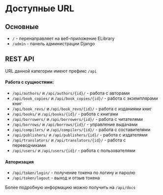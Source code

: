 # Доступные URL

## Основные
* `/` - перенаправляет на веб-приложение ELibrary
* `/admin` - панель администрации Django

## REST API
URL данной категории имеют префикс `/api`

#### Работа с сущностями:
- `/api/authors/` и `/api/authors/{id}/` - работа с авторами
- `/api/book_copies/` и `/api/book_copies/{id}/` - работа с экземплярами книг
- `/api/book_revs/` и `/api/book_revs/{id}/` - работа с изданиями книг
- `/api/books/` и `/api/books/{id}/` - работа с книгами
- `/api/borrowers/` и `/api/borrowers/{id}/` - работа с читателями
- `/api/borrows/` и `/api/borrows/{id}/` - управление выдачами
- `/api/compilers/` и `/api/compilers/{id}/` - работа с составителями
- `/api/publishers/` и `/api/publishers/{id}/` - работа с издателями
- `/api/translators/` и `/api/translators/{id}/` - работа с переводчиками
- `/api/users/` и `/api/users/{id}/` - работа с пользователями
#### Авторизация
- `/api/token/login/` - получение токена по логину и паролю
- `/api/token/logout` - выход и отзыв токена

Более подробную информацию можно получить на `/api/docs`

